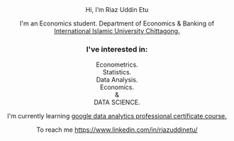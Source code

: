 <div align=center>
Hi, I’m Riaz Uddin Etu

I'm an Economics student. Department of Economics & Banking of <a href="https://www.iiuc.ac.bd/">International Islamic University Chittagong.</a>

<div align=center>
<h3>I've interested in:</h3>

Econometrics. </br>
Statistics. </br>
Data Analysis. </br>
Economics. </br>
& </br>
DATA SCIENCE. </br>

</div>

I'm currently learning <a href="https://www.coursera.org/professional-certificates/google-data-analytics">google data analytics professional certificate course.<a/>

To reach me https://www.linkedin.com/in/riazuddinetu/
</div>
